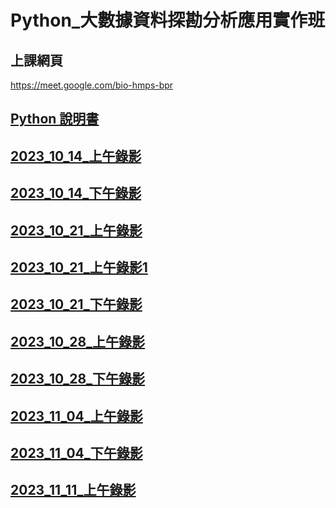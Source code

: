 # Python_大數據資料探勘分析應用實作班

## 上課網頁
https://meet.google.com/bio-hmps-bpr

## [Python 說明書](https://docs.python.org/zh-tw/3/tutorial/index.html)

## [2023_10_14_上午錄影](https://www.youtube.com/watch?v=YWTf5MMuTlY)

## [2023_10_14_下午錄影](https://www.youtube.com/watch?v=ywgZoFSFy6o)

## [2023_10_21_上午錄影](https://www.youtube.com/watch?v=mTQnQarFk0c) 

## [2023_10_21_上午錄影1](https://www.youtube.com/watch?v=_D8jTDrcVkk)

## [2023_10_21_下午錄影](https://www.youtube.com/watch?v=xilBp4OW_S4)

## [2023_10_28_上午錄影](https://www.youtube.com/watch?v=OmaI3Lk14xs)

## [2023_10_28_下午錄影](https://www.youtube.com/watch?v=bPO4ogiVKmE)

## [2023_11_04_上午錄影](https://www.youtube.com/watch?v=FNED5Xou-HU)

## [2023_11_04_下午錄影](https://www.youtube.com/watch?v=6bIXI2lhDu0)

## [2023_11_11_上午錄影](https://www.youtube.com/watch?v=zcbPtg75KcE)